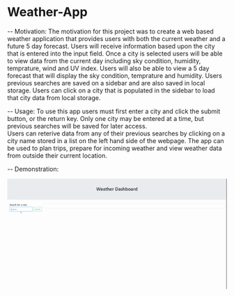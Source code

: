 # Weather-App

-- Motivation:  The motivation for this project was to create a web based weather application that provides users with both the current weather and a future 5 day forecast.  Users will receive information based
upon the city that is entered into the input field.  Once a city is selected users will be able to view data from the current day including sky condition, humidity, temprature, wind and UV index.  Users will also
be able to view a 5 day forecast that will display the sky condition, temprature and humidity.  Users previous searches are saved on a sidebar and are also saved in local storage.  Users can click on a city that
is populated in the sidebar to load that city data from local storage.  

-- Usage:  To use this app users must first enter a city and click the submit button, or the return key.  Only one city may be entered at a time, but previous searches will be saved for later access.  
Users can reterive data from any of their previous searches by clicking on a city name stored in a list on the left hand side of the webpage.  The app can be used to plan trips, prepare for incoming weather and
view weather data from outside their current location.

-- Demonstration:

![Weather App Demonstration](Weather-App-Demonstration.gif)